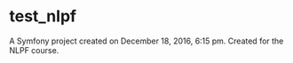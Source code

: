 test_nlpf
=========

A Symfony project created on December 18, 2016, 6:15 pm.
Created for the NLPF course.
